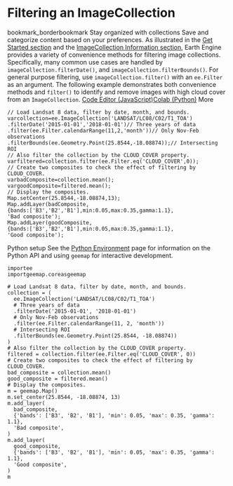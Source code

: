  
#  Filtering an ImageCollection 
bookmark_borderbookmark Stay organized with collections  Save and categorize content based on your preferences.
As illustrated in the [Get Started section](https://developers.google.com/earth-engine/guides/getstarted) and the [ImageCollection Information section](https://developers.google.com/earth-engine/guides/ic_info), Earth Engine provides a variety of convenience methods for filtering image collections. Specifically, many common use cases are handled by `imageCollection.filterDate()`, and `imageCollection.filterBounds()`. For general purpose filtering, use `imageCollection.filter()` with an `ee.Filter` as an argument. The following example demonstrates both convenience methods and `filter()` to identify and remove images with high cloud cover from an `ImageCollection`.
[Code Editor (JavaScript)](https://developers.google.com/earth-engine/guides/ic_filtering#code-editor-javascript-sample)[Colab (Python)](https://developers.google.com/earth-engine/guides/ic_filtering#colab-python-sample) More
```
// Load Landsat 8 data, filter by date, month, and bounds.
varcollection=ee.ImageCollection('LANDSAT/LC08/C02/T1_TOA')
.filterDate('2015-01-01','2018-01-01')// Three years of data
.filter(ee.Filter.calendarRange(11,2,'month'))// Only Nov-Feb observations
.filterBounds(ee.Geometry.Point(25.8544,-18.08874));// Intersecting ROI
// Also filter the collection by the CLOUD_COVER property.
varfiltered=collection.filter(ee.Filter.eq('CLOUD_COVER',0));
// Create two composites to check the effect of filtering by CLOUD_COVER.
varbadComposite=collection.mean();
vargoodComposite=filtered.mean();
// Display the composites.
Map.setCenter(25.8544,-18.08874,13);
Map.addLayer(badComposite,
{bands:['B3','B2','B1'],min:0.05,max:0.35,gamma:1.1},
'Bad composite');
Map.addLayer(goodComposite,
{bands:['B3','B2','B1'],min:0.05,max:0.35,gamma:1.1},
'Good composite');
```
Python setup
See the [ Python Environment](https://developers.google.com/earth-engine/guides/python_install) page for information on the Python API and using `geemap` for interactive development.
```
importee
importgeemap.coreasgeemap
```
```
# Load Landsat 8 data, filter by date, month, and bounds.
collection = (
  ee.ImageCollection('LANDSAT/LC08/C02/T1_TOA')
  # Three years of data
  .filterDate('2015-01-01', '2018-01-01')
  # Only Nov-Feb observations
  .filter(ee.Filter.calendarRange(11, 2, 'month'))
  # Intersecting ROI
  .filterBounds(ee.Geometry.Point(25.8544, -18.08874))
)
# Also filter the collection by the CLOUD_COVER property.
filtered = collection.filter(ee.Filter.eq('CLOUD_COVER', 0))
# Create two composites to check the effect of filtering by CLOUD_COVER.
bad_composite = collection.mean()
good_composite = filtered.mean()
# Display the composites.
m = geemap.Map()
m.set_center(25.8544, -18.08874, 13)
m.add_layer(
  bad_composite,
  {'bands': ['B3', 'B2', 'B1'], 'min': 0.05, 'max': 0.35, 'gamma': 1.1},
  'Bad composite',
)
m.add_layer(
  good_composite,
  {'bands': ['B3', 'B2', 'B1'], 'min': 0.05, 'max': 0.35, 'gamma': 1.1},
  'Good composite',
)
m
```


